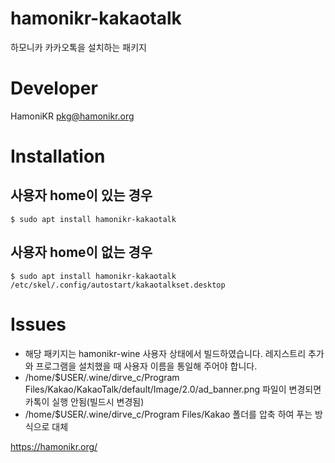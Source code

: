 # hamonikr-kakaotalk

하모니카 카카오톡을 설치하는 패키지

# Developer

HamoniKR <pkg@hamonikr.org>

# Installation

## 사용자 home이 있는 경우

```
$ sudo apt install hamonikr-kakaotalk
```

## 사용자 home이 없는 경우

```
$ sudo apt install hamonikr-kakaotalk
/etc/skel/.config/autostart/kakaotalkset.desktop
```


# Issues

- 해당 패키지는 hamonikr-wine 사용자 상태에서 빌드하였습니다. 레지스트리 추가와 프로그램을 설치했을 때 사용자 이름을 통일해 주어야 합니다.
- /home/$USER/.wine/dirve_c/Program Files/Kakao/KakaoTalk/default/Image/2.0/ad_banner.png 파일이 변경되면 카톡이 실행 안됨(빌드시 변경됨)
- /home/$USER/.wine/dirve_c/Program Files/Kakao 폴더를 압축 하여 푸는 방식으로 대체

https://hamonikr.org/
